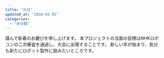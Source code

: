 ```yaml
---
title: "元日"
updated_at: "2010-01-01"
categories: 
  - "未分類"
---
```


謹んで新春のお慶びを申し上げます。 本プロジェクトの当面の目標はNHKロボコンの二次審査を通過し、大会に出場することです。 新しい年が始まり、気分も新たにロボット製作に励みたいところです。

